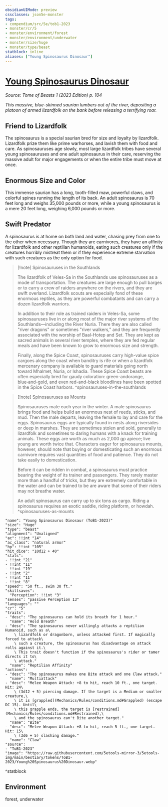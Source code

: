 ```yaml
---
obsidianUIMode: preview
cssclasses: json5e-monster
tags:
- compendium/src/5e/tob1-2023
- monster/cr/5
- monster/environment/forest
- monster/environment/underwater
- monster/size/huge
- monster/type/beast
statblock: inline
aliases: ["Young Spinosaurus Dinosaur"]
---
```

# [Young Spinosaurus Dinosaur](Mechanics\bestiary\beast/young-spinosaurus-dinosaur-tob1-2023.md)
*Source: Tome of Beasts 1 (2023 Edition) p. 104*  

*This massive, blue-skinned saurian lumbers out of the river, depositing a platoon of armed lizardfolk on the bank before releasing a terrifying roar.*

## Friend to Lizardfolk

The spinosaurus is a special saurian bred for size and loyalty by lizardfolk. Lizardfolk prize them like prime warhorses, and lavish them with food and care. As spinosauruses age slowly, most large lizardfolk tribes have several young spinosauruses and one adult spinosaurus in their care, reserving the massive adult for major engagements or when the entire tribe must move at once.

## Enormous Size and Color

This immense saurian has a long, tooth-filled maw, powerful claws, and colorful spines running the length of its back. An adult spinosaurus is 70 feet long and weighs 35,000 pounds or more, while a young spinosaurus is a mere 20 feet long, weighing 6,000 pounds or more.

## Swift Predator

A spinosaurus is at home on both land and water, chasing prey from one to the other when necessary. Though they are carnivores, they have an affinity for lizardfolk and other reptilian humanoids, eating such creatures only if the creatures horribly mistreat them or if they experience extreme starvation with such creatures as the only option for food.

> [!note] Spinosauruses in the Southlands
> 
> The lizardfolk of Veles-Sa in the Southlands use spinosauruses as a mode of transportation. The creatures are large enough to pull barges or to carry a crew of raiders anywhere on the rivers, and they are swift overland. Lizardfolk scouts are especially fond of these enormous reptiles, as they are powerful combatants and can carry a dozen lizardfolk warriors.
> 
> In addition to their role as trained raiders in Veles-Sa, some spinosauruses live in or along most of the major river systems of the Southlands—including the River Nuria. There they are also called "river dragons" or sometimes "river walkers," and they are frequently associated with the worship of Baal-Hotep and Set. They are kept as sacred animals in several river temples, where they are fed regular meals and have been known to grow to enormous size and strength.
> 
> Finally, along the Spice Coast, spinosauruses carry high-value spice cargoes along the coast when banditry is rife or when a lizardfolk mercenary company is available to guard materials going north toward Mhalmet, Nuria, or Ishadia. These Spice Coast beasts are often especially bred for gaudy coloration: green-andorange, blue‑and-gold, and even red-and-black bloodlines have been spotted in the Spice Coast harbors.
^spinosauruses-in-the-southlands

> [!note] Spinosauruses as Mounts
> 
> Spinosauruses mate each year in the winter. A male spinosaurus brings food and helps build an enormous nest of reeds, sticks, and mud. Then the male departs, leaving the female to lay and care for the eggs. Spinosaurus eggs are typically found in nests along riversides or deep in marshes. They are sometimes stolen and sold, generally to lizardfolk and sometimes to daring humans with a knack for training animals. These eggs are worth as much as 2,000 gp apiece; live young are worth twice that. Characters eager for spinosaurus mounts, however, should note that buying or domesticating such an enormous carnivore requires vast quantities of food and patience. They do not take easily to domestication.
> 
> Before it can be ridden in combat, a spinosaurus must practice bearing the weight of its trainer and passengers. They rarely master more than a handful of tricks, but they are extremely comfortable in the water and can be trained to be are aware that some of their riders may not breathe water.
> 
> An adult spinosaurus can carry up to six tons as cargo. Riding a spinosaurus requires an exotic saddle, riding platform, or howdah.
^spinosauruses-as-mounts

```statblock
"name": "Young Spinosaurus Dinosaur (ToB1-2023)"
"size": "Huge"
"type": "beast"
"alignment": "Unaligned"
"ac": !!int "14"
"ac_class": "natural armor"
"hp": !!int "105"
"hit_dice": "10d12 + 40"
"stats":
- !!int "21"
- !!int "11"
- !!int "19"
- !!int "2"
- !!int "11"
- !!int "8"
"speed": "50 ft., swim 30 ft."
"skillsaves":
  "Perception": !!int "3"
"senses": "passive Perception 13"
"languages": ""
"cr": "5"
"traits":
- "desc": "The spinosaurus can hold its breath for 1 hour."
  "name": "Hold Breath"
- "desc": "The spinosaurus never willingly attacks a reptilian Humanoid, such as a\
    \ lizardfolk or dragonborn, unless attacked first. If magically forced to attack\
    \ such a creature, the spinosaurus has disadvantage on attack rolls against it.\
    \ This trait doesn't function if the spinosaurus's rider or tamer directs it to\
    \ attack."
  "name": "Reptilian Affinity"
"actions":
- "desc": "The spinosaurus makes one Bite attack and one Claw attack."
  "name": "Multiattack"
- "desc": "Melee Weapon Attack: +8 to hit, reach 10 ft., one target. Hit: 24\
    \ (3d12 + 5) piercing damage. If the target is a Medium or smaller creature,\
    \ it is [grappled](Mechanics/Rules/conditions.md#Grappled) (escape DC 15). Until\
    \ this grapple ends, the target is [restrained](Mechanics/Rules/conditions.md#Restrained),\
    \ and the spinosaurus can't Bite another target."
  "name": "Bite"
- "desc": "Melee Weapon Attack: +8 to hit, reach 5 ft., one target. Hit: 15\
    \ (3d6 + 5) slashing damage."
  "name": "Claw"
"source":
- "ToB1-2023"
"image": "https://raw.githubusercontent.com/5etools-mirror-3/5etools-img/main/bestiary/tokens/ToB1-2023/Young%20Spinosaurus%20Dinosaur.webp"
```
^statblock

## Environment

forest, underwater